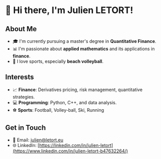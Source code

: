 # 👋 Hi there, I'm Julien LETORT!



## About Me
- 🎓 I'm currently pursuing a master's degree in **Quantitative Finance**.
- 📊 I'm passionate about **applied mathematics** and its applications in **finance**.
- 🏐 I love sports, especially **beach volleyball**.

## Interests
- 📈 **Finance**: Derivatives pricing, risk management, quantitative strategies.
- 💻 **Programming**: Python, C++, and data analysis.
- ⚽ **Sports**: Football, Volley-ball, Ski, Running

## Get in Touch
- 📧 Email: [julien@letort.eu](mailto:julien@letort.eu)
- 🌐 LinkedIn: [https://linkedin.com/in/julien-letort](https://www.linkedin.com/in/julien-letort-b47632264/)


